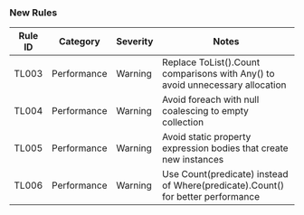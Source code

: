 ### New Rules

Rule ID | Category | Severity | Notes
--------|----------|----------|-------
TL003   | Performance | Warning | Replace ToList().Count comparisons with Any() to avoid unnecessary allocation
TL004   | Performance | Warning | Avoid foreach with null coalescing to empty collection
TL005   | Performance | Warning | Avoid static property expression bodies that create new instances
TL006   | Performance | Warning | Use Count(predicate) instead of Where(predicate).Count() for better performance